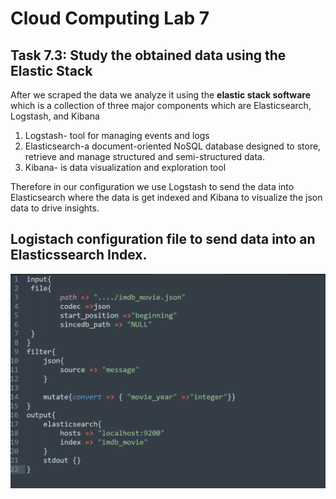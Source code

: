 # Cloud Computing Lab 7

## Task 7.3: Study the obtained data using the Elastic Stack

After we scraped the data we analyze it using the **elastic stack software** which is a collection of three major components  which are Elasticsearch, Logstash, and Kibana<br/>
1. Logstash-  tool for managing events and logs
2. Elasticsearch-a document-oriented NoSQL database designed to store, retrieve and manage structured and semi-structured data.
3. Kibana- is data visualization and exploration tool 

Therefore in our configuration we use Logstash to send the data into Elasticsearch where the data is get indexed and Kibana to visualize the json data to drive insights.  
## Logistach configuration file to send data into an Elasticssearch  Index.

![](configuration.PNG)

